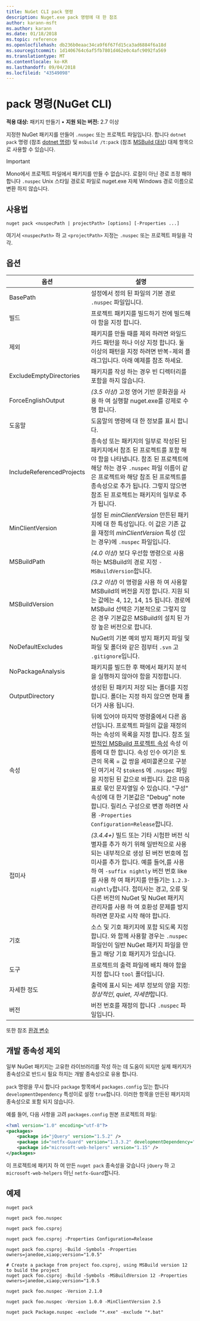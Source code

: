 ```yaml
---
title: NuGet CLI pack 명령
description: Nuget.exe pack 명령에 대 한 참조
author: karann-msft
ms.author: karann
ms.date: 01/18/2018
ms.topic: reference
ms.openlocfilehash: db236b0eaac34ca9f6f67fd15ca3ad6884f6a18d
ms.sourcegitcommit: 1d1406764c6af5fb7801d462e0c4afc9092fa569
ms.translationtype: MT
ms.contentlocale: ko-KR
ms.lasthandoff: 09/04/2018
ms.locfileid: "43549098"
---
```

# <a name="pack-command-nuget-cli"></a>pack 명령(NuGet CLI)

**적용 대상:** 패키지 만들기 &bullet; **지원 되는 버전:** 2.7 이상

지정한 NuGet 패키지를 만들어 `.nuspec` 또는 프로젝트 파일입니다. 합니다 `dotnet pack` 명령 (참조 [dotnet 명령](dotnet-Commands.md)) 및 `msbuild /t:pack` (참조 [MSBuild 대상](../reference/msbuild-targets.md)) 대체 항목으로 사용할 수 있습니다.

> [!Important]
> Mono에서 프로젝트 파일에서 패키지를 만들 수 없습니다. 로컬이 아닌 경로 조정 해야 합니다 `.nuspec` Unix 스타일 경로로 파일로 nuget.exe 자체 Windows 경로 이름으로 변환 하지 않습니다.

## <a name="usage"></a>사용법

```cli
nuget pack <nuspecPath | projectPath> [options] [-Properties ...]
```

여기서 `<nuspecPath>` 하 고 `<projectPath>` 지정는 `.nuspec` 또는 프로젝트 파일을 각각.

## <a name="options"></a>옵션

| 옵션 | 설명 |
| --- | --- |
| BasePath | 설정에서 정의 된 파일의 기본 경로 `.nuspec` 파일입니다. |
| 빌드 | 프로젝트 패키지를 빌드하기 전에 빌드해야 함을 지정 합니다. |
| 제외 | 패키지를 만들 때를 제외 하려면 와일드 카드 패턴을 하나 이상 지정 합니다. 둘 이상의 패턴을 지정 하려면 반복-제외 플래그입니다. 아래 예제를 참조 하세요. |
| ExcludeEmptyDirectories | 패키지를 작성 하는 경우 빈 디렉터리를 포함을 하지 않습니다. |
| ForceEnglishOutput | *(3.5 이상)*  고정 영어 기반 문화권을 사용 하 여 실행할 nuget.exe를 강제로 수행 합니다. |
| 도움말 | 도움말의 명령에 대 한 정보를 표시 합니다. |
| IncludeReferencedProjects | 종속성 또는 패키지의 일부로 작성된 된 패키지에서 참조 된 프로젝트를 포함 해야 함을 나타냅니다. 참조 된 프로젝트에 해당 하는 경우 `.nuspec` 파일 이름이 같은 프로젝트와 해당 참조 된 프로젝트를 종속성으로 추가 됩니다. 그렇지 않으면 참조 된 프로젝트는 패키지의 일부로 추가 됩니다. |
| MinClientVersion | 설정 된 *minClientVersion* 만든된 패키지에 대 한 특성입니다. 이 값은 기존 값을 재정의 *minClientVersion* 특성 (있는 경우)에 `.nuspec` 파일입니다. |
| MSBuildPath | *(4.0 이상)*  보다 우선함 명령으로 사용 하는 MSBuild의 경로 지정 `-MSBuildVersion`합니다. |
| MSBuildVersion | *(3.2 이상)*  이 명령을 사용 하 여 사용할 MSBuild의 버전을 지정 합니다. 지원 되는 값에는 4, 12, 14, 15 됩니다. 경로에 MSBuild 선택은 기본적으로 그렇지 않은 경우 기본값은 MSBuild의 설치 된 가장 높은 버전으로 합니다. |
| NoDefaultExcludes | NuGet의 기본 예외 방지 패키지 파일 및 파일 및 폴더와 같은 점부터 `.svn` 고 `.gitignore`입니다. |
| NoPackageAnalysis | 패키지를 빌드한 후 팩에서 패키지 분석을 실행하지 않아야 함을 지정합니다. |
| OutputDirectory | 생성된 된 패키지 저장 되는 폴더를 지정 합니다. 폴더는 지정 하지 않으면 현재 폴더가 사용 됩니다. |
| 속성 | 뒤에 있어야 마지막 명령줄에서 다른 옵션입니다. 프로젝트 파일의 값을 재정의 하는 속성의 목록을 지정 합니다. 참조 [일반적인 MSBuild 프로젝트 속성](/visualstudio/msbuild/common-msbuild-project-properties) 속성 이름에 대 한 합니다. 속성 인수 여기은 토큰의 목록 = 값 쌍을 세미콜론으로 구분 된 여기서 각 `$token$` 에 `.nuspec` 파일을 지정된 된 값으로 바뀝니다. 값은 따옴표로 묶인 문자열일 수 있습니다. "구성" 속성에 대 한 기본값은 "Debug" note 합니다. 릴리스 구성으로 변경 하려면 사용 `-Properties Configuration=Release`합니다. |
| 접미사 | *(3.4.4+)*  빌드 또는 기타 시험판 버전 식별자를 추가 하기 위해 일반적으로 사용 되는 내부적으로 생성 된 버전 번호에 접미사를 추가 합니다. 예를 들어,를 사용 하 여 `-suffix nightly` 버전 번호 like를 사용 하 여 패키지를 만들기는 `1.2.3-nightly`합니다. 접미사는 경고, 오류 및 다른 버전의 NuGet 및 NuGet 패키지 관리자를 사용 하 여 호환성 문제를 방지 하려면 문자로 시작 해야 합니다. |
| 기호 | 소스 및 기호 패키지에 포함 되도록 지정 합니다. 와 함께 사용할 경우는 `.nuspec` 파일인이 일반 NuGet 패키지 파일을 만들고 해당 기호 패키지가 있습니다. |
| 도구 | 프로젝트의 출력 파일에 배치 해야 함을 지정 합니다 `tool` 폴더입니다. |
| 자세한 정도 | 출력에 표시 되는 세부 정보의 양을 지정: *정상적인*, *quiet*, *자세한*합니다. |
| 버전 | 버전 번호를 재정의 합니다 `.nuspec` 파일입니다. |

또한 참조 [환경 변수](cli-ref-environment-variables.md)

## <a name="excluding-development-dependencies"></a>개발 종속성 제외

일부 NuGet 패키지는 고유한 라이브러리를 작성 하는 데 도움이 되지만 실제 패키지가 종속성으로 반드시 필요 하지는 개발 종속성으로 유용 합니다.

`pack` 명령을 무시 합니다 `package` 항목에서 `packages.config` 있는 합니다 `developmentDependency` 특성이로 설정 `true`합니다. 이러한 항목을 만든된 패키지의 종속성으로 포함 되지 않습니다.

예를 들어, 다음 사항을 고려 `packages.config` 원본 프로젝트의 파일:

```xml
<?xml version="1.0" encoding="utf-8"?>
<packages>
    <package id="jQuery" version="1.5.2" />
    <package id="netfx-Guard" version="1.3.3.2" developmentDependency="true" />
    <package id="microsoft-web-helpers" version="1.15" />
</packages>
```

이 프로젝트에 패키지 하 여 만든 `nuget pack` 종속성을 갖습니다 `jQuery` 하 고 `microsoft-web-helpers` 아닌 `netfx-Guard`합니다.

## <a name="examples"></a>예제

```cli
nuget pack

nuget pack foo.nuspec

nuget pack foo.csproj

nuget pack foo.csproj -Properties Configuration=Release

nuget pack foo.csproj -Build -Symbols -Properties owners=janedoe,xiaop;version="1.0.5"

# Create a package from project foo.csproj, using MSBuild version 12 to build the project
nuget pack foo.csproj -Build -Symbols -MSBuildVersion 12 -Properties owners=janedoe,xiaop;version="1.0.5

nuget pack foo.nuspec -Version 2.1.0

nuget pack foo.nuspec -Version 1.0.0 -MinClientVersion 2.5

nuget pack Package.nuspec -exclude "*.exe" -exclude "*.bat"
```

